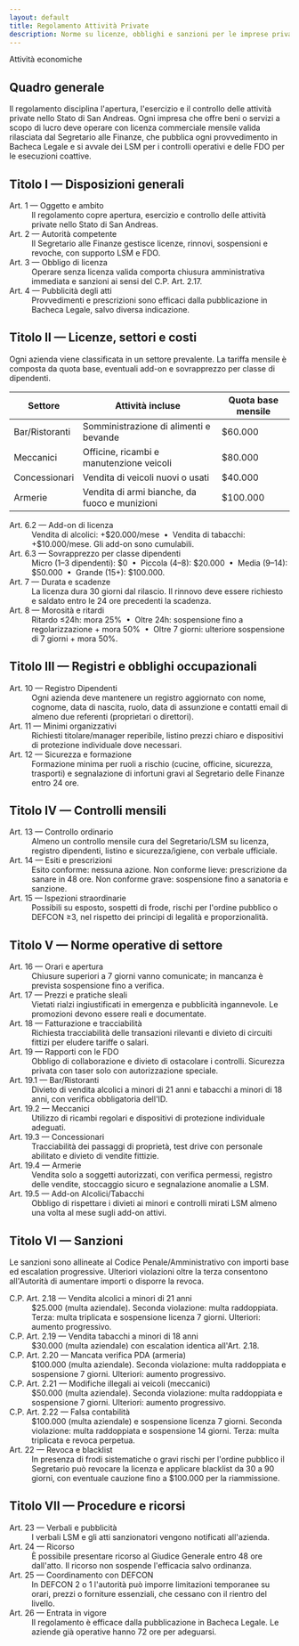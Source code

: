 ```yaml
---
layout: default
title: Regolamento Attività Private
description: Norme su licenze, obblighi e sanzioni per le imprese private della Sierra V3
---
```


<section class="content-section">
  <div class="badge" aria-hidden="true">Attività economiche</div>
  <h2>Quadro generale</h2>
  <p>
    Il regolamento disciplina l'apertura, l'esercizio e il controllo delle attività private nello Stato di San Andreas.
    Ogni impresa che offre beni o servizi a scopo di lucro deve operare con licenza commerciale mensile valida rilasciata dal Segretario alle Finanze,
    che pubblica ogni provvedimento in Bacheca Legale e si avvale dei LSM per i controlli operativi e delle FDO per le esecuzioni coattive.
  </p>
</section>

<section class="content-section">
  <h2>Titolo I — Disposizioni generali</h2>
  <dl class="article-list">
    <dt>Art. 1 — Oggetto e ambito</dt>
    <dd>Il regolamento copre apertura, esercizio e controllo delle attività private nello Stato di San Andreas.</dd>
    <dt>Art. 2 — Autorità competente</dt>
    <dd>Il Segretario alle Finanze gestisce licenze, rinnovi, sospensioni e revoche, con supporto LSM e FDO.</dd>
    <dt>Art. 3 — Obbligo di licenza</dt>
    <dd>Operare senza licenza valida comporta chiusura amministrativa immediata e sanzioni ai sensi del C.P. Art. 2.17.</dd>
    <dt>Art. 4 — Pubblicità degli atti</dt>
    <dd>Provvedimenti e prescrizioni sono efficaci dalla pubblicazione in Bacheca Legale, salvo diversa indicazione.</dd>
  </dl>
</section>

<section class="content-section">
  <h2>Titolo II — Licenze, settori e costi</h2>
  <p>Ogni azienda viene classificata in un settore prevalente. La tariffa mensile è composta da quota base, eventuali add-on e sovrapprezzo per classe di dipendenti.</p>
  <div class="table-container">
    <table>
      <thead>
        <tr>
          <th>Settore</th>
          <th>Attività incluse</th>
          <th>Quota base mensile</th>
        </tr>
      </thead>
      <tbody>
        <tr>
          <td>Bar/Ristoranti</td>
          <td>Somministrazione di alimenti e bevande</td>
          <td>$60.000</td>
        </tr>
        <tr>
          <td>Meccanici</td>
          <td>Officine, ricambi e manutenzione veicoli</td>
          <td>$80.000</td>
        </tr>
        <tr>
          <td>Concessionari</td>
          <td>Vendita di veicoli nuovi o usati</td>
          <td>$40.000</td>
        </tr>
        <tr>
          <td>Armerie</td>
          <td>Vendita di armi bianche, da fuoco e munizioni</td>
          <td>$100.000</td>
        </tr>
      </tbody>
    </table>
  </div>
  <dl class="article-list">
    <dt>Art. 6.2 — Add-on di licenza</dt>
    <dd>Vendita di alcolici: +$20.000/mese &nbsp;&bull;&nbsp; Vendita di tabacchi: +$10.000/mese. Gli add-on sono cumulabili.</dd>
    <dt>Art. 6.3 — Sovrapprezzo per classe dipendenti</dt>
    <dd>
      Micro (1–3 dipendenti): $0 &nbsp;&bull;&nbsp;
      Piccola (4–8): $20.000 &nbsp;&bull;&nbsp;
      Media (9–14): $50.000 &nbsp;&bull;&nbsp;
      Grande (15+): $100.000.
    </dd>
    <dt>Art. 7 — Durata e scadenze</dt>
    <dd>La licenza dura 30 giorni dal rilascio. Il rinnovo deve essere richiesto e saldato entro le 24 ore precedenti la scadenza.</dd>
    <dt>Art. 8 — Morosità e ritardi</dt>
    <dd>
      Ritardo ≤24h: mora 25% &nbsp;&bull;&nbsp;
      Oltre 24h: sospensione fino a regolarizzazione + mora 50% &nbsp;&bull;&nbsp;
      Oltre 7 giorni: ulteriore sospensione di 7 giorni + mora 50%.
    </dd>
  </dl>
</section>

<section class="content-section">
  <h2>Titolo III — Registri e obblighi occupazionali</h2>
  <dl class="article-list">
    <dt>Art. 10 — Registro Dipendenti</dt>
    <dd>Ogni azienda deve mantenere un registro aggiornato con nome, cognome, data di nascita, ruolo, data di assunzione e contatti email di almeno due referenti (proprietari o direttori).</dd>
    <dt>Art. 11 — Minimi organizzativi</dt>
    <dd>Richiesti titolare/manager reperibile, listino prezzi chiaro e dispositivi di protezione individuale dove necessari.</dd>
    <dt>Art. 12 — Sicurezza e formazione</dt>
    <dd>Formazione minima per ruoli a rischio (cucine, officine, sicurezza, trasporti) e segnalazione di infortuni gravi al Segretario delle Finanze entro 24 ore.</dd>
  </dl>
</section>

<section class="content-section">
  <h2>Titolo IV — Controlli mensili</h2>
  <dl class="article-list">
    <dt>Art. 13 — Controllo ordinario</dt>
    <dd>Almeno un controllo mensile cura del Segretario/LSM su licenza, registro dipendenti, listino e sicurezza/igiene, con verbale ufficiale.</dd>
    <dt>Art. 14 — Esiti e prescrizioni</dt>
    <dd>Esito conforme: nessuna azione. Non conforme lieve: prescrizione da sanare in 48 ore. Non conforme grave: sospensione fino a sanatoria e sanzione.</dd>
    <dt>Art. 15 — Ispezioni straordinarie</dt>
    <dd>Possibili su esposto, sospetti di frode, rischi per l'ordine pubblico o DEFCON ≥3, nel rispetto dei principi di legalità e proporzionalità.</dd>
  </dl>
</section>

<section class="content-section">
  <h2>Titolo V — Norme operative di settore</h2>
  <dl class="article-list">
    <dt>Art. 16 — Orari e apertura</dt>
    <dd>Chiusure superiori a 7 giorni vanno comunicate; in mancanza è prevista sospensione fino a verifica.</dd>
    <dt>Art. 17 — Prezzi e pratiche sleali</dt>
    <dd>Vietati rialzi ingiustificati in emergenza e pubblicità ingannevole. Le promozioni devono essere reali e documentate.</dd>
    <dt>Art. 18 — Fatturazione e tracciabilità</dt>
    <dd>Richiesta tracciabilità delle transazioni rilevanti e divieto di circuiti fittizi per eludere tariffe o salari.</dd>
    <dt>Art. 19 — Rapporti con le FDO</dt>
    <dd>Obbligo di collaborazione e divieto di ostacolare i controlli. Sicurezza privata con taser solo con autorizzazione speciale.</dd>
    <dt>Art. 19.1 — Bar/Ristoranti</dt>
    <dd>Divieto di vendita alcolici a minori di 21 anni e tabacchi a minori di 18 anni, con verifica obbligatoria dell'ID.</dd>
    <dt>Art. 19.2 — Meccanici</dt>
    <dd>Utilizzo di ricambi regolari e dispositivi di protezione individuale adeguati.</dd>
    <dt>Art. 19.3 — Concessionari</dt>
    <dd>Tracciabilità dei passaggi di proprietà, test drive con personale abilitato e divieto di vendite fittizie.</dd>
    <dt>Art. 19.4 — Armerie</dt>
    <dd>Vendita solo a soggetti autorizzati, con verifica permessi, registro delle vendite, stoccaggio sicuro e segnalazione anomalie a LSM.</dd>
    <dt>Art. 19.5 — Add-on Alcolici/Tabacchi</dt>
    <dd>Obbligo di rispettare i divieti ai minori e controlli mirati LSM almeno una volta al mese sugli add-on attivi.</dd>
  </dl>
</section>

<section class="content-section">
  <h2>Titolo VI — Sanzioni</h2>
  <p>Le sanzioni sono allineate al Codice Penale/Amministrativo con importi base ed escalation progressive. Ulteriori violazioni oltre la terza consentono all'Autorità di aumentare importi o disporre la revoca.</p>
  <dl class="article-list">
    <dt>C.P. Art. 2.18 — Vendita alcolici a minori di 21 anni</dt>
    <dd>$25.000 (multa aziendale). Seconda violazione: multa raddoppiata. Terza: multa triplicata e sospensione licenza 7 giorni. Ulteriori: aumento progressivo.</dd>
    <dt>C.P. Art. 2.19 — Vendita tabacchi a minori di 18 anni</dt>
    <dd>$30.000 (multa aziendale) con escalation identica all'Art. 2.18.</dd>
    <dt>C.P. Art. 2.20 — Mancata verifica PDA (armeria)</dt>
    <dd>$100.000 (multa aziendale). Seconda violazione: multa raddoppiata e sospensione 7 giorni. Ulteriori: aumento progressivo.</dd>
    <dt>C.P. Art. 2.21 — Modifiche illegali ai veicoli (meccanici)</dt>
    <dd>$50.000 (multa aziendale). Seconda violazione: multa raddoppiata e sospensione 7 giorni. Ulteriori: aumento progressivo.</dd>
    <dt>C.P. Art. 2.22 — Falsa contabilità</dt>
    <dd>$100.000 (multa aziendale) e sospensione licenza 7 giorni. Seconda violazione: multa raddoppiata e sospensione 14 giorni. Terza: multa triplicata e revoca perpetua.</dd>
    <dt>Art. 22 — Revoca e blacklist</dt>
    <dd>In presenza di frodi sistematiche o gravi rischi per l'ordine pubblico il Segretario può revocare la licenza e applicare blacklist da 30 a 90 giorni, con eventuale cauzione fino a $100.000 per la riammissione.</dd>
  </dl>
</section>

<section class="content-section">
  <h2>Titolo VII — Procedure e ricorsi</h2>
  <dl class="article-list">
    <dt>Art. 23 — Verbali e pubblicità</dt>
    <dd>I verbali LSM e gli atti sanzionatori vengono notificati all'azienda.</dd>
    <dt>Art. 24 — Ricorso</dt>
    <dd>È possibile presentare ricorso al Giudice Generale entro 48 ore dall'atto. Il ricorso non sospende l'efficacia salvo ordinanza.</dd>
    <dt>Art. 25 — Coordinamento con DEFCON</dt>
    <dd>In DEFCON 2 o 1 l'autorità può imporre limitazioni temporanee su orari, prezzi o forniture essenziali, che cessano con il rientro del livello.</dd>
    <dt>Art. 26 — Entrata in vigore</dt>
    <dd>Il regolamento è efficace dalla pubblicazione in Bacheca Legale. Le aziende già operative hanno 72 ore per adeguarsi.</dd>
  </dl>
</section>
